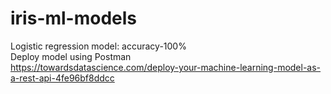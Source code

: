 # iris-ml-models

Logistic regression model: accuracy-100%\
Deploy model using Postman\
https://towardsdatascience.com/deploy-your-machine-learning-model-as-a-rest-api-4fe96bf8ddcc

